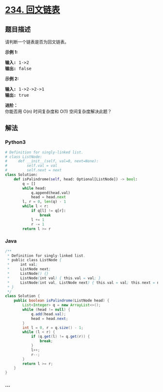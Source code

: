 # [234. 回文链表](https://leetcode-cn.com/problems/palindrome-linked-list)



## 题目描述

<!-- 这里写题目描述 -->

<p>请判断一个链表是否为回文链表。</p>

<p><strong>示例 1:</strong></p>

<pre><strong>输入:</strong> 1-&gt;2
<strong>输出:</strong> false</pre>

<p><strong>示例 2:</strong></p>

<pre><strong>输入:</strong> 1-&gt;2-&gt;2-&gt;1
<strong>输出:</strong> true
</pre>

<p><strong>进阶：</strong><br>
你能否用&nbsp;O(n) 时间复杂度和 O(1) 空间复杂度解决此题？</p>


## 解法

<!-- 这里可写通用的实现逻辑 -->

<!-- tabs:start -->

### **Python3**

<!-- 这里可写当前语言的特殊实现逻辑 -->

```python
# Definition for singly-linked list.
# class ListNode:
#     def __init__(self, val=0, next=None):
#         self.val = val
#         self.next = next
class Solution:
    def isPalindrome(self, head: Optional[ListNode]) -> bool:
        q = []
        while head:
            q.append(head.val)
            head = head.next
        l, r = 0, len(q) - 1
        while l < r:
            if q[l] != q[r]:
                break
            l += 1
            r -= 1
        return l >= r
```

### **Java**

<!-- 这里可写当前语言的特殊实现逻辑 -->

```java
/**
 * Definition for singly-linked list.
 * public class ListNode {
 *     int val;
 *     ListNode next;
 *     ListNode() {}
 *     ListNode(int val) { this.val = val; }
 *     ListNode(int val, ListNode next) { this.val = val; this.next = next; }
 * }
 */
class Solution {
    public boolean isPalindrome(ListNode head) {
        List<Integer> q = new ArrayList<>();
        while (head != null) {
            q.add(head.val);
            head = head.next;
        }
        int l = 0, r = q.size() - 1;
        while (l < r) {
            if (q.get(l) != q.get(r)) {
                break;
            }
            l++;
            r--;
        }
        return l >= r;
    }
}
```

### **...**

```

```

<!-- tabs:end -->
